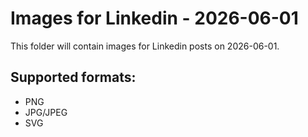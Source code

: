 # Images for Linkedin - 2026-06-01

This folder will contain images for Linkedin posts on 2026-06-01.

## Supported formats:
- PNG
- JPG/JPEG
- SVG
